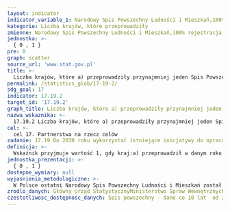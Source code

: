 ```yaml
---
layout: indicator
indicator_variable_1: Narodowy Spis Powszechny Ludności i Mieszkań,100% rejestracja urodzin,100% rejestracja zgonów
kategorie: Liczba krajów, które przeprowadziły
zmienne: Narodowy Spis Powszechny Ludności i Mieszkań,100% rejestracja urodzin,100% rejestracja zgonów
jednostka: >-
  { 0 , 1 }
pre: 0
graph: scatter
source_url: 'www.stat.gov.pl'
title: >-
  Liczba krajów, które a) przeprowadziły przynajmniej jeden Spis Powszechny Ludności w ciągu ostatnich dziesięciu lat, i b) osiągnęły 100% rejestrację narodzin i 80% rejestrację zgonów
permalink: /statistics_glob/17-19-2/
sdg_goal: 17
indicator: 17.19.2
target_id: '17.19.2'
graph_title: Liczba krajów, które a) przeprowadziły przynajmniej jeden Spis Powszechny Ludności w ciągu ostatnich dziesięciu lat, i b) osiągnęły 100% rejestrację narodzin i 80% rejestrację zgonów
nazwa_wskaznika: >-
  17.19.2 Liczba krajów, które a) przeprowadziły przynajmniej jeden Spis Powszechny Ludności w ciągu ostatnich dziesięciu lat, i b) osiągnęły 100% rejestrację narodzin i 80% rejestrację zgonów
cel: >-
  cel 17. Partnerstwa na rzecz celów
zadanie: 17.19 Do 2030 roku wykorzystać istniejące inicjatywy do opracowania wskaźników pomiaru postępu w zakresie zrównoważonego rozwoju, które będą uzupełnieniem dla produktu krajowego brutto oraz wspierać budowę potencjału statystycznego w krajach rozwijających się
definicja: >-
  Wskaźnik przyjmuje wartość 1, gdy kraj:a) przeprowadził w danym roku Spis Powszechny Ludnościb) osiągnął 100 procentową rejestrację narodzin i 80 procentową rejestrację śmierci.
jednostka_prezentacji: >-
  { 0 , 1 }
dostepne_wymiary: null
wyjasnienia_metodologiczne: >-
  W Polsce ostatni Narodowy Spis Powszechny Ludności i Mieszkań został przeprowadzony w 2011 r. Podstawą prawną przeprowadzenia spisu była Ustawa z dn. 4 marca 2010 r. o narodowym spisie powszechnym ludnści i mieszkań w 2011 r. (Dz. U. z 26 marca 2010 r. nr 47, poz. 277) wraz z aktami wykonawczymi do ustawy oraz Rozporządzenie (WE) Parlamentu Europejskiego i Rady Nr 763/2008 z dn. 9 lipca 2008 r. w sprawie spisów powszechnych ludności i mieszkań.Spis ludności 2011 obejmował osoby stale zamieszkałe (zameldowane) na obszarze Polski bez względu na fakt, czy te osoby przebywały w kraju w czasie spisu czy też były za granicą oraz osoby przebywające czasowo. Spis był przeprowadzony w budynkach, mieszkaniach, obiektach zbiorowego zakwaterowania i innych zamieszkanych pomieszczeniach niebędących mieszkaniami.Zgodnie z ustawą z dnia 28 listopada 2014 r. Prawo o aktach stanu cywilnego (Dz.U. z 2016 r. poz. 2064) wszystkie urodzenia na terenie Rzeczypospolitej Polskiej są rejestrowane w urzędzie stanu cywilnego właściwym ze względu na miejsce urodzenia dziecka. Zgłoszenia zgonu dokonuje się w urzędzie stanu cywilnego właściwym ze względu na miejsce zgonu albo miejsce znalezienia zwłok.
zrodlo_danych: Główny Urząd StatystycznyMinisterstwo Spraw Wewnętrznych i Administracji
czestotliwosc_dostępnosc_danych: Spis powszechny - dane co 10 lat  od 2011 r.Rejestracja urodzeń i zgonów - dane roczne od 2010 r.
---
```

